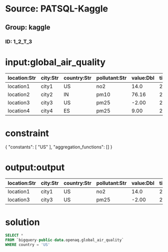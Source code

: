 # Source: PATSQL-Kaggle
## Group: kaggle
### ID: 1_2_T_3

# input:global_air_quality

| location:Str | city:Str | country:Str | pollutant:Str | value:Dbl | timestamp:Date | unit:Str | source_name:Str | latitude:Dbl | longitude:Dbl | averaged_over_in_hours:Dbl |
|---|---|---|---|---|---|---|---|---|---|---|
| location1 | city1 | US | no2 | 14.0 | 2020-02-14 | µg/m³ | source_name_1 | 43.075370 | -70.748020 | 1.0 |
| location2 | city2 | IN | pm10 | 76.16 | 2020-02-16 | µg/m³ | caaqm | 9.969447 | 76.32118 | 0.25 |
| location3 | city3 | US | pm25 | -2.00 | 2020-02-16 | µg/m³ | AirNow | 46.851100 | -95.84670 | 1.00 |
| location4 | city4 | ES | pm25 | 9.00 | 2020-02-13 | µg/m³ | EEA Spain | 28.502762 | -13.85370 | 1.00 |

# constraint

{
  "constants": [
    "US"
  ],
  "aggregation_functions": []
}

# output:output

| location:Str | city:Str | country:Str | pollutant:Str | value:Dbl | timestamp:Date | unit:Str | source_name:Str | latitude:Dbl | longitude:Dbl | averaged_over_in_hours:Dbl |
|---|---|---|---|---|---|---|---|---|---|---|
| location1 | city1 | US | no2 | 14.0 | 2020-02-14 | µg/m³ | source_name_1 | 43.075370 | -70.748020 | 1.0 |
| location3 | city3 | US | pm25 | -2.00 | 2020-02-16 | µg/m³ | AirNow | 46.851100 | -95.84670 | 1.00 |

# solution

```sql
SELECT *
FROM `bigquery-public-data.openaq.global_air_quality`
WHERE country = 'US'
```
